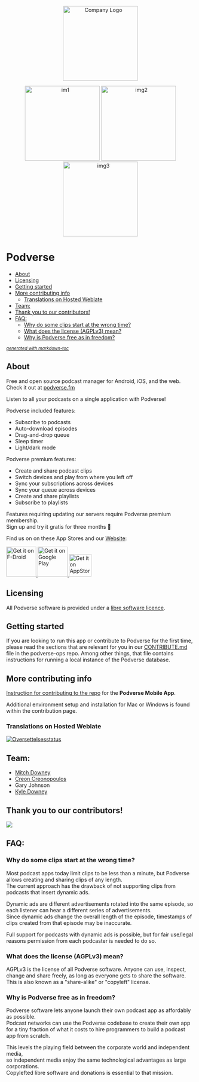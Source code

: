 <p align="center">
    <img src="https://avatars.githubusercontent.com/u/11860029?s=200&v=4"
    alt="Company Logo"
    height="200">
</p>

<p align="center">
    <img src="https://play-lh.googleusercontent.com/7gyLggXCV-N2rsYUKNuDD9TqRuP5XaJzBqgNwU4e82N3ErjC-VvEEkwtx7PIlaJCCw=w2560-h1440-rw"
    alt="im1"
    width="200" />
    <img src="https://play-lh.googleusercontent.com/UyrgF34I1-y0OYW_5hNLf3Qc5B5HXhO6buL2aYa6-CO_HekHbUzL-WD2NVAXIHrvDQ=w2560-h1440-rw"
    alt="img2"
    width="200" />
    <img src="https://play-lh.googleusercontent.com/eSBIllmpr4KXfKy-wlksQn4i1G6B9CbgmJ8ujiXGuzRngfzv-9ducHpQ6qeV6oP0oz2u=w2560-h1440-rw"
    alt="img3"
    width="200" />
</p>

# Podverse

- [About](#about)
- [Licensing](#licensing)
- [Getting started](#getting-started)
- [More contributing info](#more-contributing-info)
  * [Translations on Hosted Weblate](#translations-on-hosted-weblate)
- [Team:](#team-)
- [Thank you to our contributors!](#thank-you-to-our-contributors-)
- [FAQ:](#faq-)
  * [Why do some clips start at the wrong time?](#why-do-some-clips-start-at-the-wrong-time-)
  * [What does the license (AGPLv3) mean?](#what-does-the-license--agplv3--mean-)
  * [Why is Podverse free as in freedom?](#why-is-podverse-free-as-in-freedom-)

<small><i><a href='http://ecotrust-canada.github.io/markdown-toc/'>generated with markdown-toc</a></i></small>

## About
Free and open source podcast manager for Android, iOS, and the web. \
Check it out at [podverse.fm](https://podverse.fm/)

Listen to all your podcasts on a single application with Podverse!

Podverse included features:
- Subscribe to podcasts
- Auto-download episodes
- Drag-and-drop queue
- Sleep timer
- Light/dark mode

Podverse premium features:
- Create and share podcast clips
- Switch devices and play from where you left off
- Sync your subscriptions across devices
- Sync your queue across devices
- Create and share playlists
- Subscribe to playlists

Features requiring updating our servers require Podverse premium membership. \
Sign up and try it gratis for three months 🥳

Find us on on these App Stores and our [Website](https://podverse.fm/):

<a href="https://f-droid.org/en/packages/com.podverse.fdroid/" target="_blank">
    <img src="https://fdroid.gitlab.io/artwork/badge/get-it-on.png"
    alt="Get it on F-Droid"
    height="80">
</a>
<a href="https://play.google.com/store/apps/details?id=com.podverse" target="_blank">
    <img src="https://play.google.com/intl/en_us/badges/static/images/badges/en_badge_web_generic.png"
    alt="Get it on Google Play"
    height="80">
</a>
<a href="https://apps.apple.com/us/app/podverse/id1390888454" target="_blank">
    <img src="https://raw.githubusercontent.com/osmandapp/osmandapp.github.io/master/website/images/app-store-badge.png"
    alt="Get it on AppStore"
    height="60"/>
</a>

## Licensing

All Podverse software is provided under a [libre software licence](https://github.com/podverse/podverse-rn/blob/develop/LICENSE).

## Getting started

If you are looking to run this app or contribute to Podverse for the first time, please read the sections that are relevant for you in our [CONTRIBUTE.md](https://github.com/podverse/podverse-ops/blob/master/CONTRIBUTING.md) file in the podverse-ops repo. Among other things, that file contains instructions for running a local instance of the Podverse database.

## More contributing info

[Instruction for contributing to the repo](https://github.com/podverse/podverse-rn/blob/master/Contributing.md) for the **Podverse Mobile App**.

Additional environment setup and installation for Mac or Windows is found within the contribution page.

### Translations on Hosted Weblate

<a href="https://hosted.weblate.org/engage/podverse/">
<img src="https://hosted.weblate.org/widgets/podverse/-/podverse-rn/horizontal-auto.svg" alt="Oversettelsesstatus" />
</a>

## Team:
- [Mitch Downey](https://github.com/mitchdowney)
- [Creon Creonopoulos](https://github.com/kreonjr)
- Gary Johnson
- [Kyle Downey](https://github.com/KyleFDowney)


## Thank you to our contributors!

<a href="https://github.com/podverse/podverse-rn/graphs/contributors">
  <img src="https://contrib.rocks/image?repo=podverse/podverse-rn" />
</a>


## FAQ:

### Why do some clips start at the wrong time?
Most podcast apps today limit clips to be less than a minute, but Podverse allows creating and sharing clips of any length. \
The current approach has the drawback of not supporting clips from podcasts that insert dynamic ads.

Dynamic ads are different advertisements rotated into the same episode, so each listener can hear a different series of advertisements. \
Since dynamic ads change the overall length of the episode, timestamps of clips created from that episode may be inaccurate.

Full support for podcasts with dynamic ads is possible, but for fair use/legal reasons permission from each podcaster is needed to do so.

### What does the license (AGPLv3) mean?
AGPLv3 is the license of all Podverse software. Anyone can use, inspect, change and share freely, as long as everyone gets to share the software. \
This is also known as a "share-alike" or "copyleft" license.

### Why is Podverse free as in freedom?
Podverse software lets anyone launch their own podcast app as affordably as possible. \
Podcast networks can use the Podverse codebase to create their own app for a tiny fraction of what it costs to hire programmers to build a podcast app from scratch.

This levels the playing field between the corporate world and independent media, \
so independent media enjoy the same technological advantages as large corporations. \
Copylefted libre software and donations is essential to that mission.
